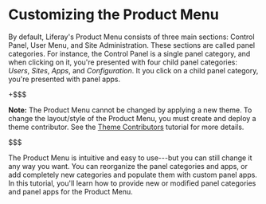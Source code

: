 # Customizing the Product Menu [](id=customizing-the-product-menu)

By default, Liferay's Product Menu consists of three main sections: Control
Panel, User Menu, and Site Administration. These sections are called panel
categories. For instance, the Control Panel is a single panel category, and when
clicking on it, you're presented with four child panel categories: *Users*,
*Sites*, *Apps*, and *Configuration*. It you click on a child panel category,
you're presented with panel apps.

+$$$

**Note:** The Product Menu cannot be changed by applying a new theme. To change
the layout/style of the Product Menu, you must create and deploy a theme
contributor. See the
[Theme Contributors](/develop/tutorials/-/knowledge_base/7-1/theme-contributors)
tutorial for more details.

$$$

The Product Menu is intuitive and easy to use---but you can still change it any
way you want. You can reorganize the panel categories and apps, or add
completely new categories and populate them with custom panel apps. In this
tutorial, you'll learn how to provide new or modified panel categories and panel
apps for the Product Menu.
